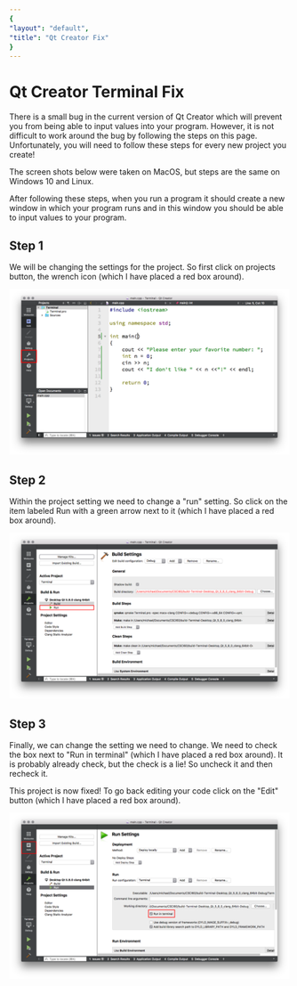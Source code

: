 ```yaml
---
{
"layout": "default",
"title": "Qt Creator Fix"
}
---
```


# Qt Creator Terminal Fix

There is a small bug in the current version of Qt Creator which will prevent you from being able to input values into your program. However, it is not difficult to work around the bug by following the steps on this page. Unfortunately, you will need to follow these steps for every new project you create!

The screen shots below were taken on MacOS, but steps are the same on Windows 10 and Linux.

After following these steps, when you run a program it should create a new window in which your program runs and in this window you should be able to input values to your program.

## Step 1

We will be changing the settings for the project. So first click on projects button, the wrench icon (which I have placed a red box around).

![fix1](fix1.png)

## Step 2

Within the project setting we need to change a "run" setting. So click on the item labeled Run with a green arrow next to it (which I have placed a red box around).

![fix2](fix2.png)

## Step 3

Finally, we can change the setting we need to change. We need to check the box next to "Run in terminal" (which I have placed a red box around). It is probably already check, but the check is a lie! So uncheck it and then recheck it.

This project is now fixed! To go back editing your code click on the "Edit" button (which I have placed a red box around).

![fix3](fix3.png)

